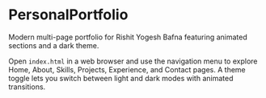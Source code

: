 # PersonalPortfolio

Modern multi-page portfolio for Rishit Yogesh Bafna featuring animated sections and a dark theme.

Open `index.html` in a web browser and use the navigation menu to explore Home, About, Skills, Projects, Experience, and Contact pages. A theme toggle lets you switch between light and dark modes with animated transitions.
